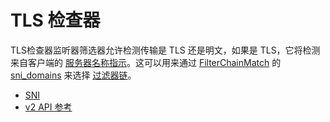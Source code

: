 # TLS 检查器

TLS检查器监听器筛选器允许检测传输是 TLS 还是明文，如果是 TLS，它将检测来自客户端的 [服务器名称指示](https://en.wikipedia.org/wiki/Server_Name_Indication)。这可以用来通过 [FilterChainMatch](../../api-v2/api/v2/listener/listener.proto.md#envoy-api-msg-listener-filterchainmatch) 的 [sni_domains](../../api-v2/api/v2/listener/listener.proto.md#envoy-api-field-listener-filterchainmatch-sni-domains) 来选择 [过滤器链](../../api-v2/api/v2/listener/listener.proto.md#envoy-api-msg-listener-filterchain)。

- [SNI](../../faq/sni.md#faq-how-to-setup-sni)
- [v2 API 参考](../../api-v2/api/v2/listener/listener.proto.md#envoy-api-field-listener-listenerfilter-name)

